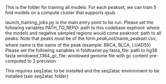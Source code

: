 This is the folder for training all models. For each peakset, we can train 5 fold models on a compute cluster that supports qsub.

launch_training_jobs.py is the main entry point to be run. 
Please set the following variables
PATH_TO_REPO: path to this codebase
exptroot: where the models and negative sampled regions would come
peakroot: path to all peaks. Note that peaks must be of the form $peak_root/$name_peakset.csv, where name is the name of the peak (example: BRCA, BLCA, LUAD55)
Please set the following variables in foldtrainer.py
fasta_file: path to hg38 fasta
windowed_1364_gc_file: windowed genome file with gc content pre-computed to 2 precision 

This requires seq2atac to be installed and the seq2atac environment to be installed (see seq2atac folder)